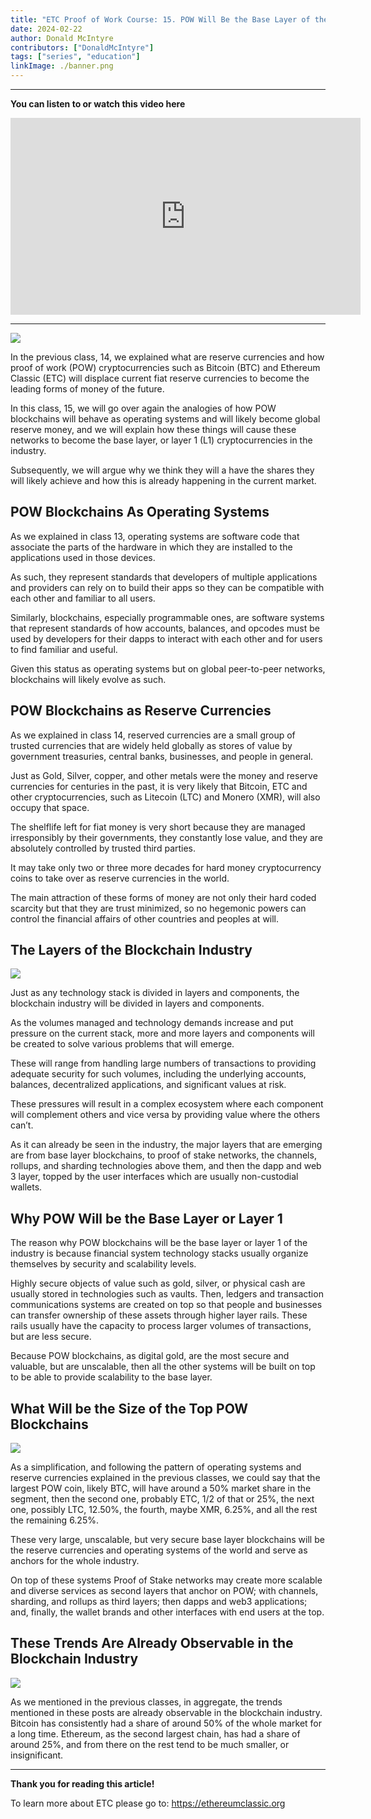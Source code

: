 ```yaml
---
title: "ETC Proof of Work Course: 15. POW Will Be the Base Layer of the Blockchain Industry"
date: 2024-02-22
author: Donald McIntyre
contributors: ["DonaldMcIntyre"]
tags: ["series", "education"]
linkImage: ./banner.png
---
```


---
**You can listen to or watch this video here**

<iframe width="560" height="315" src="https://www.youtube.com/embed/OaU2KJ2j8YQ" title="YouTube video player" frameborder="0" allow="accelerometer; autoplay; clipboard-write; encrypted-media; gyroscope; picture-in-picture; web-share" allowfullscreen></iframe>

---

![](./banner.png)

In the previous class, 14, we explained what are reserve currencies and how proof of work (POW) cryptocurrencies such as Bitcoin (BTC) and Ethereum Classic (ETC) will displace current fiat reserve currencies to become the leading forms of money of the future.

In this class, 15, we will go over again the analogies of how POW blockchains will behave as operating systems and will likely become global reserve money, and we will explain how these things will cause these networks to become the base layer, or layer 1 (L1) cryptocurrencies in the industry.

Subsequently, we will argue why we think they will a have the shares they will likely achieve and how this is already happening in the current market.

## POW Blockchains As Operating Systems

As we explained in class 13, operating systems are software code that associate the parts of the hardware in which they are installed to the applications used in those devices.

As such, they represent standards that developers of multiple applications and providers can rely on to build their apps so they can be compatible with each other and familiar to all users.

Similarly, blockchains, especially programmable ones, are software systems that represent standards of how accounts, balances, and opcodes must be used by developers for their dapps to interact with each other and for users to find familiar and useful.

Given this status as operating systems but on global peer-to-peer networks, blockchains will likely evolve as such.

## POW Blockchains as Reserve Currencies

As we explained in class 14, reserved currencies are a small group of trusted currencies that are widely held globally as stores of value by government treasuries, central banks, businesses, and people in general.

Just as Gold, Silver, copper, and other metals were the money and reserve currencies for centuries in the past, it is very likely that Bitcoin, ETC and other cryptocurrencies, such as Litecoin (LTC) and Monero (XMR), will also occupy that space.

The shelflife left for fiat money is very short because they are managed irresponsibly by their governments, they constantly lose value, and they are absolutely controlled by trusted third parties.

It may take only two or three more decades for hard money cryptocurrency coins to take over as reserve currencies in the world.

The main attraction of these forms of money are not only their hard coded scarcity but that they are trust minimized, so no hegemonic powers can control the financial affairs of other countries and peoples at will.

## The Layers of the Blockchain Industry

![](./1.png)

Just as any technology stack is divided in layers and components, the blockchain industry will be divided in layers and components.

As the volumes managed and technology demands increase and put pressure on the current stack, more and more layers and components will be created to solve various problems that will emerge. 

These will range from handling large numbers of transactions to providing adequate security for such volumes, including the underlying accounts, balances, decentralized applications, and significant values at risk.

These pressures will result in a complex ecosystem where each component will complement others and vice versa by providing value where the others can’t.

As it can already be seen in the industry, the major layers that are emerging are from base layer blockchains, to proof of stake networks, the channels, rollups, and sharding technologies above them, and then the dapp and web 3 layer, topped by the user interfaces which are usually non-custodial wallets.

## Why POW Will be the Base Layer or Layer 1

The reason why POW blockchains will be the base layer or layer 1 of the industry is because financial system technology stacks usually organize themselves by security and scalability levels.

Highly secure objects of value such as gold, silver, or physical cash are usually stored in technologies such as vaults. Then, ledgers and transaction communications systems are created on top so that people and businesses can transfer ownership of these assets through higher layer rails. These rails usually have the capacity to process larger volumes of transactions, but are less secure.

Because POW blockchains, as digital gold, are the most secure and valuable, but are unscalable, then all the other systems will be built on top to be able to provide scalability to the base layer.

## What Will be the Size of the Top POW Blockchains

![](./2.png)

As a simplification, and following the pattern of operating systems and reserve currencies explained in the previous classes, we could say that the largest POW coin, likely BTC, will have around a 50% market share in the segment, then the second one, probably ETC, 1/2 of that or 25%, the next one, possibly LTC, 12.50%, the fourth, maybe XMR, 6.25%, and all the rest the remaining 6.25%. 

These very large, unscalable, but very secure base layer blockchains will be the reserve currencies and operating systems of the world and serve as anchors for the whole industry. 

On top of these systems Proof of Stake networks may create more scalable and diverse services as second layers that anchor on POW; with channels, sharding, and rollups as third layers; then dapps and web3 applications; and, finally, the wallet brands and other interfaces with end users at the top.

## These Trends Are Already Observable in the Blockchain Industry

![](./3.png)

As we mentioned in the previous classes, in aggregate, the trends mentioned in these posts are already observable in the blockchain industry. Bitcoin has consistently had a share of around 50% of the whole market for a long time. Ethereum, as the second largest chain, has had a share of around 25%, and from there on the rest tend to be much smaller, or insignificant.

---

**Thank you for reading this article!**

To learn more about ETC please go to: https://ethereumclassic.org
